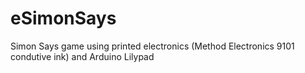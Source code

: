 # eSimonSays
Simon Says game using printed electronics (Method Electronics 9101 condutive ink) and Arduino Lilypad
